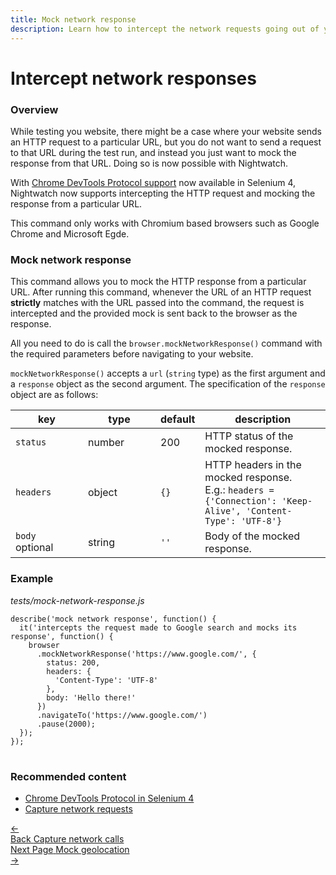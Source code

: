 ```yaml
---
title: Mock network response
description: Learn how to intercept the network requests going out of your browser and mock their responses.
---
```


<div class="page-header"><h1>Intercept network responses</h1></div>

### Overview

While testing you website, there might be a case where your website sends an HTTP request to a particular URL, but you do not want to send a request to that URL during the test run, and instead you just want to mock the response from that URL. Doing so is now possible with Nightwatch.

With [Chrome DevTools Protocol support](https://www.selenium.dev/documentation/webdriver/bidirectional/chrome_devtools/) now available in Selenium 4, Nightwatch now supports intercepting the HTTP request and mocking the response from a particular URL.

<div class="alert alert-info">
  This command only works with Chromium based browsers such as Google Chrome and Microsoft Egde.
</div>

### Mock network response

This command allows you to mock the HTTP response from a particular URL. After running this command, whenever the URL of an HTTP request **strictly** matches with the URL passed into the command, the request is intercepted and the provided mock is sent back to the browser as the response.

All you need to do is call the `browser.mockNetworkResponse()` command with the required parameters before navigating to your website.

`mockNetworkResponse()` accepts a `url` (`string` type) as the first argument and a `response` object as the second argument. The specification of the `response` object are as follows:

<table class="table table-bordered table-striped">
  <thead>
   <tr>
     <th style="width: 100px;">key</th>
     <th style="width: 100px;">type</th>
     <th style="width: 50px;">default</th>
     <th>description</th>
   </tr>
  </thead>
  <tbody>
    <tr>
      <td><code>status</code></td>
      <td>number</td>
      <td>200</td>
      <td>HTTP status of the mocked response.</td>
    </tr>
    <tr>
      <td><code>headers</code></td>
      <td>object</td>
      <td><code>{}</code></td>
      <td>HTTP headers in the mocked response.<br>E.g.: <code>headers = {'Connection': 'Keep-Alive', 'Content-Type': 'UTF-8'}</code></td>
    </tr>    
    <tr>
      <td><code>body</code><br><span class="optional">optional</span></td>
      <td>string</td>
      <td><code>''</code></td>
      <td>Body of the mocked response.</td>
    </tr>
  </tbody>
</table>

### Example

<div class="sample-test"><i>tests/mock-network-response.js</i>
<pre class="line-numbers language-javascript">
<code class="language-javascript">describe('mock network response', function() {
  it('intercepts the request made to Google search and mocks its response', function() {
    browser
      .mockNetworkResponse('https://www.google.com/', {
        status: 200,
        headers: {
          'Content-Type': 'UTF-8'
        },
        body: 'Hello there!'
      })
      .navigateTo('https://www.google.com/')
      .pause(2000);
  });
});
</code>
</pre></div>

### Recommended content
- [Chrome DevTools Protocol in Selenium 4](https://www.selenium.dev/documentation/webdriver/bidirectional/chrome_devtools/)
- [Capture network requests](/guide/network-requests/capture-network-calls.html)

<div class="doc-pagination pt-40">
  <div class="previous">
    <a href="/guide/network-requests/capture-network-calls.html">
      <span>←</span>
        <div class="d-flex flex-column">
          <span class="smallT">Back</span>
          <span class="bigT">Capture network calls</span>
        </div>
    </a>
  </div>
  <div class="next">
    <a href="/guide/network-requests/mock-geolocation.html">
        <div class="d-flex flex-column">
          <span class="smallT">Next Page</span>
          <span class="bigT">Mock geolocation</span>
        </div>
        <span>→</span>
    </a>
  </div>
</div>